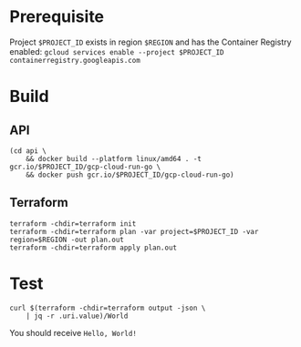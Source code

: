 # Prerequisite

Project `$PROJECT_ID` exists in region `$REGION` and has the Container Registry enabled: `gcloud services enable --project $PROJECT_ID containerregistry.googleapis.com`

# Build

## API

```
(cd api \
    && docker build --platform linux/amd64 . -t gcr.io/$PROJECT_ID/gcp-cloud-run-go \
    && docker push gcr.io/$PROJECT_ID/gcp-cloud-run-go)
```

## Terraform

```
terraform -chdir=terraform init
terraform -chdir=terraform plan -var project=$PROJECT_ID -var region=$REGION -out plan.out
terraform -chdir=terraform apply plan.out
```

# Test

```
curl $(terraform -chdir=terraform output -json \
    | jq -r .uri.value)/World
```

You should receive `Hello, World!`